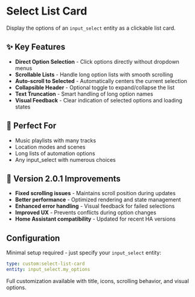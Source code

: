 # Select List Card

Display the options of an `input_select` entity as a clickable list card.

## ✨ Key Features

- **Direct Option Selection** - Click options directly without dropdown menus
- **Scrollable Lists** - Handle long option lists with smooth scrolling
- **Auto-scroll to Selected** - Automatically centers the current selection
- **Collapsible Header** - Optional toggle to expand/collapse the list
- **Text Truncation** - Smart handling of long option names
- **Visual Feedback** - Clear indication of selected options and loading states

## 🎯 Perfect For

- Music playlists with many tracks
- Location modes and scenes
- Long lists of automation options
- Any input_select with numerous choices

## 🔧 Version 2.0.1 Improvements

- **Fixed scrolling issues** - Maintains scroll position during updates
- **Better performance** - Optimized rendering and state management
- **Enhanced error handling** - Visual feedback for failed selections
- **Improved UX** - Prevents conflicts during option changes
- **Home Assistant compatibility** - Updated for recent HA versions

## Configuration

Minimal setup required - just specify your `input_select` entity:

```yaml
type: custom:select-list-card
entity: input_select.my_options
```

Full customization available with title, icons, scrolling behavior, and visual options.
